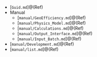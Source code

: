 
  *  [`Guid.md`]@(Ref)
  * Manual
     *  [`manual/GeoEfficiency.md`]@(Ref)
     *  [`manual/Physics_Model.md`]@(Ref)
     *  [`manual/Calculations.md`]@(Ref)
     *  [`manual/Output_Interface.md`]@(Ref)
     *  [`manual/Input_Batch.md`]@(Ref)
  *  [`manual/Development.md`]@(Ref)
  *  [`manual/list.md`]@(Ref)